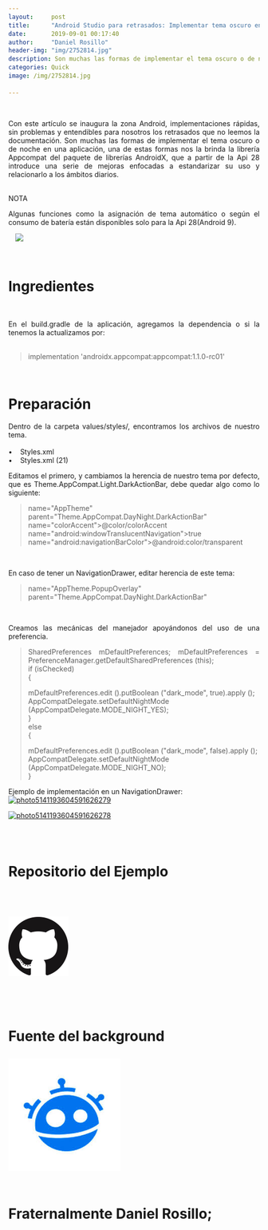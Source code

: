 ```yaml
---
layout:     post
title:      "Android Studio para retrasados: Implementar tema oscuro en 2 pasos + Ejemplo"
date:       2019-09-01 00:17:40
author:     "Daniel Rosillo"
header-img: "img/2752814.jpg"
description: Son muchas las formas de implementar el tema oscuro o de noche en una aplicación, una de estas formas nos la brinda la librería Appcompat del paquete de librerías AndroidX.
categories: Quick
image: /img/2752814.jpg

---
```

<div style="text-align: justify;">
<br>
<p>Con este artículo se inaugura la zona Android, implementaciones rápidas, sin problemas y entendibles para nosotros los retrasados que no leemos la documentación.
Son muchas las formas de implementar el tema oscuro o de noche en una aplicación, una de estas formas nos la brinda la librería Appcompat del paquete de librerías AndroidX, que a partir de la Api 28 introduce una serie de mejoras enfocadas a estandarizar su uso y relacionarlo a los ámbitos diarios.
<br>
<br />
<p>NOTA<br>
<p>Algunas funciones como la asignación de tema automático o según el consumo de batería están disponibles solo para la Api 28(Android 9).
<br>

<a href="https://2.bp.blogspot.com/-_cCRPk4QL1k/W8sCpKnairI/AAAAAAAAAkI/S1l_if5p4RACmKqfYi7xqevCeMhuHWV9QCLcBGAs/s1600/DELYSIDANN02.jpg" imageanchor="1" style="margin-left: 1em; margin-right: 1em;"><img src="https://2.bp.blogspot.com/-_cCRPk4QL1k/W8sCpKnairI/AAAAAAAAAkI/S1l_if5p4RACmKqfYi7xqevCeMhuHWV9QCLcBGAs/s200/DELYSIDANN02.jpg" class="img-responsive" /></a>

<br>
<h1>Ingredientes</h1>
<br>
<p>En el build.gradle de la aplicación, agregamos la dependencia o si la tenemos la actualizamos por:
<br><br>

<blockquote>
implementation 'androidx.appcompat:appcompat:1.1.0-rc01'<br />
</blockquote>
<br>
<h1>Preparación</h1>
<p>Dentro de la carpeta values/styles/, encontramos los archivos de nuestro tema.
<br>
<br>
&#8226;&nbsp;&nbsp;&nbsp;	Styles.xml <br>
&#8226;&nbsp;&nbsp;&nbsp;	Styles.xml (21)
<br>

<p>Editamos el primero, y cambiamos la herencia de nuestro tema por defecto, que es Theme.AppCompat.Light.DarkActionBar, debe quedar algo como lo siguiente:
<br>

<blockquote>
name="AppTheme" parent="Theme.AppCompat.DayNight.DarkActionBar"<br />
name="colorAccent">@color/colorAccent<br />
name="android:windowTranslucentNavigation">true<br />
name="android:navigationBarColor">@android:color/transparent<br />
</blockquote>


<br>
<p>En caso de tener un NavigationDrawer, editar herencia de este tema:
<br>

<blockquote>
name="AppTheme.PopupOverlay" parent="Theme.AppCompat.DayNight.DarkActionBar"<br />
</blockquote>

<br>
<p>Creamos las mecánicas del manejador apoyándonos del uso de una preferencia.
<br>

<blockquote class="img-responsive">

SharedPreferences mDefaultPreferences;
mDefaultPreferences = PreferenceManager.getDefaultSharedPreferences (this);<br />
if (isChecked)<br />
{<br />
   
mDefaultPreferences.edit ().putBoolean ("dark_mode", true).apply ();<br />
   AppCompatDelegate.setDefaultNightMode (AppCompatDelegate.MODE_NIGHT_YES);<br />
}<br />
else<br />
{<br />
   
mDefaultPreferences.edit ().putBoolean ("dark_mode", false).apply ();<br />
   AppCompatDelegate.setDefaultNightMode (AppCompatDelegate.MODE_NIGHT_NO);<br />
}<br />
</blockquote>

<p>Ejemplo de implementación en un NavigationDrawer:<br>
<a href="https://ibb.co/kS0HKSH"><img src="https://i.ibb.co/kS0HKSH/photo5141193604591626279.jpg" alt="photo5141193604591626279" img class="img-responsive" ></a>

<a href="https://ibb.co/ySYY45J"><img src="https://i.ibb.co/ySYY45J/photo5141193604591626278.jpg" alt="photo5141193604591626278" img class="img-responsive"></a>


<br>
<br>

<h1>Repositorio del Ejemplo<h1>
<br>
 <div class="badges">
                    <a class="badge-link" href="https://github.com/DanielRosillo/NightDrawerMenu"><img src="/img/git.png" alt="" img class="img-responsive"></a>
                     </div>
            
<div style='clear: both;'></div>
<br>
<br>

<p>Fuente del background
<br>
<div class="badges">
                    <a class="badge-link" href="https://www.freepik.com/free-vector/sunset-mountains-landscape-with-purple-gradient-colors_5315515.htm#page=1&query=mountains&position=8" ><img src="/img/images.jpeg" alt="" img class="img-responsive"></a>
                     </div>
<br>
<p>Fraternalmente Daniel Rosillo;